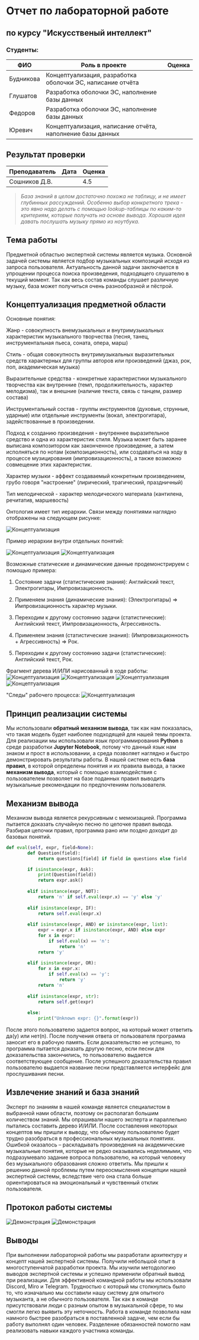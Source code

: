 # Отчет по лабораторной работе
## по курсу "Искусственый интеллект"

### Студенты: 

| ФИО       | Роль в проекте                     | Оценка       |
|-----------|------------------------------------|--------------|
| Будникова | Концептуализация, разработка оболочки ЭС, написание отчёта |          |
| Глушатов  | Разработка оболочки ЭС, наполнение базы данных |       |
| Федоров   | Разработка оболочки ЭС, наполнение базы данных |      |
| Юревич    | Концептуализация, написание отчёта, наполнение базы данных |          |

## Результат проверки

| Преподаватель     | Дата         |  Оценка       |
|-------------------|--------------|---------------|
| Сошников Д.В. |              |    4.5           |

> *База знаний в целом достаточно похожа не таблицу, и не имеет глубинных рассуждений. Особенно выбор конкретного трека - это явно надо делать с помощью lookup-таблицы по каким-то критериям, которые получать на основе вывода. Хорошая идея давать послушать музыку прямо из ноутбука.*

## Тема работы

Предметной областью экспертной системы является музыка. 
Основной задачей системы является подбор музыкальных композиций исходя из запроса пользователя. 
Актуальность данной задачи заключается в упрощении процесса поиска произведения, подходящего 
слушателю в текущий момент. Так как весь состав команды слушает различную музыку, база может получиться очень
разнообразной и пёстрой.



## Концептуализация предметной области

Основные понятия:

Жанр - совокупность внемузыкальных и внутримузыкальных характеристик музыкального творчества 
(песня, танец, инструментальная пьеса, соната, опера, марш)

Стиль - общая совокупность внутримузыкальных выразительных средств характерных 
для группы авторов или произведений (джаз, рок, поп, академическая музыка)

Выразительные средства - конкретные характеристики музыкального творчества как внутренние 
(темп, продолжительность, характер мелодизма), так и внешние (наличие текста, связь с танцем, размер состава)

Инструментальный состав - группы инструментов (духовые, струнные, ударные) или отдельные инструменты 
(вокал, электрогитара), задействованные в произведении.

Подход к созданию произведения - внутреннее выразительное средство и одна из характеристик стиля. 
Музыка может быть заранее выписана композитором как законченное произведение, а затем исполняться 
по нотам (композиционность), или создаваться на ходу в процессе музицирования (импровизационность), 
а также возможно совмещение этих характеристик.

Характер музыки - аффект создаваемый конкретным произведением, грубо говоря "настроение" 
(лирический, трагический, праздничный)

Тип мелодической - характер мелодического материала (кантилена, речитатив, маршевость)

Онтология имеет тип иерархии. Связи между понятиями наглядно отображены на следующем рисунке:

![Концептуализация](img/ierarhia1.png)

Пример иерархии внутри отдельных понятий:

![Концептуализация](img/ierarhia2.png)
![Концептуализация](img/ierarhia3.png)

Возможные статические и динамические данные продемонстрируем с помощью примера: 
1.  Состояние задачи (статистические знания):
    Английский текст, Электрогитары, Импровизационность.

2.  Применяем знания (динамические знания):
    (Электрогитары) => Импровизационность характер музыки.

3.  Переходим к другому состоянию задачи (статистические):
    Английский текст, Импровизационность, Агрессивность.

4.  Применяем знания (статистические знания):
    (Импровизационность + Агрессивность) => Рок.

5.  Переходим к другому состоянию задачи (статистические):
    Английский текст, Рок.



Фрагмент дерева И/ИЛИ нарисованный в ходе работы:
![Концептуализация](img/i-ili-0.png)
![Концептуализация](img/i-ili-1.png)
![Концептуализация](img/i-ili-2.png)
![Концептуализация](img/i-ili-3.png)

"Следы" рабочего процесса:
![Концептуализация](img/process.png)

## Принцип реализации системы

Мы использовали **обратный механизм вывода**, так как нам показалась, что такая модель будет наиболее подходящей для нашей темы проекта. Для реализации мы использовали язык программирования **Python** в среде разработки **Jupyter Notebook**, потому что данный язык нам знаком и прост в использовании, а среда позволяет наглядно и быстро демонстрировать результаты работы. В нашей системе есть **база правил**, в которой определены понятия и их правила вывода, а также **механизм вывода**, который с помощью взаимодействия с пользователем позволяет на базе поданных правил выводить музыкальные рекомендации по предпочтениям пользователя.  

## Механизм вывода

Механизм вывода является рекурсивным с мемоизацией. Программа пытается доказать случайную песню по цепочке правил вывода. Разбирая цепочки правил, программа рано или поздно доходит до базовых понятий.  
```python
def eval(self, expr, field=None):
        def Question(field):
            return questions[field] if field in questions else field

        if isinstance(expr, Ask):
            print(Question(field))
            return expr.ask()
        
        elif isinstance(expr, NOT):
            return 'n' if self.eval(expr.x) == 'y' else 'y'
        
        elif isinstance(expr, IF):
            return self.eval(expr.x)
        
        elif isinstance(expr, AND) or isinstance(expr, list):
            expr = expr.x if isinstance(expr, AND) else expr
            for x in expr:
                if self.eval(x) == 'n':
                    return 'n'
            return 'y'
        
        elif isinstance(expr, OR):
            for x in expr.x:
                if self.eval(x) == 'y':
                    return 'y'
            return 'n'
        
        elif isinstance(expr, str):
            return self.get(expr)
        
        else:
            print("Unknown expr: {}".format(expr))
```

После этого пользователю задается вопрос, на который может ответить да(y) или нет(n). После получения ответа от пользователя программа заносит его в рабочую память. Если доказательство не успешно, то программа пытается доказать другую песню, если песни для доказательства закончились, то пользователю выдается соответствующее сообщение. После успешного доказательства правил пользователю выдается название песни представляется интерфейс для прослушивания песни.  


## Извлечение знаний и база знаний

Эксперт по знаниям в нашей команде является специалистом в выбранной нами области, поэтому он располагал большим количеством знаний. Мы опрашивали нашего эксперта и параллельно пытались составить дерево И/ИЛИ. После составления некоторых концептов мы пришли к выводу, что обычному пользователю будет трудно разобраться в профессиональных музыкальных понятиях. Ошибкой оказалось – раскладывать произведения на академические музыкальные понятия, которые не редко оказывались неделимыми, что подразумевало задание вопроса пользователю, на который человеку без музыкального образования сложно ответить. Мы пришли к решению данной проблемы путем переосмысления концепции нашей экспертной системы, вследствие чего она стала больше ориентироваться на эмоциональный и чувственный отклик пользователя.  

## Протокол работы системы

![Демонстрация](img/1.png)
![Демонстрация](img/2.png)

## Выводы

При выполнении лабораторной работы мы разработали архитектуру и концепт нашей экспертной системы. Получили небольшой опыт в многоступенчатой разработки проекта. Мы изучили методологию выводов экспертной системы и успешно применили обратный вывод при реализации. Для эффективной командной работы мы использовали Discord, Miro и Telegram. Трудностью с который мы столкнулись было то, что изначально мы составили нашу систему для опытного музыканта, а не обычного пользователя. Так как в команде присутствовали люди с разным опытом в музыкальной сфере, то мы смогли легко выявить эту неточность. Работа в команде позволила нам намного быстрее разобраться в поставленной задаче, чем если бы работу выполнял один человек. Разделение обязанностей помогло нам реализовать навыки каждого участника команды.    
